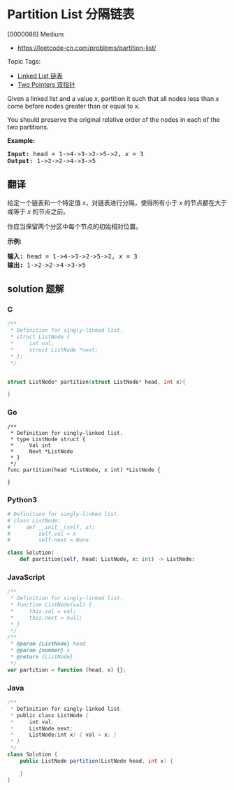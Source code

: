 # Partition List 分隔链表

[0000086] Medium

- https://leetcode-cn.com/problems/partition-list/

Topic Tags:

- [Linked List 链表](https://leetcode-cn.com/tag/linked-list/)
- [Two Pointers 双指针](https://leetcode-cn.com/tag/two-pointers/)

Given a linked list and a value _x_, partition it such that all nodes less than _x_ come before nodes greater than or equal to _x_.

You should preserve the original relative order of the nodes in each of the two partitions.

**Example:**

<pre><strong>Input:</strong> head = 1-&gt;4-&gt;3-&gt;2-&gt;5-&gt;2, <em>x</em> = 3
<strong>Output:</strong> 1-&gt;2-&gt;2-&gt;4-&gt;3-&gt;5
</pre>

## 翻译

给定一个链表和一个特定值 _x_，对链表进行分隔，使得所有小于 _x_ 的节点都在大于或等于 _x_ 的节点之前。

你应当保留两个分区中每个节点的初始相对位置。

**示例:**

<pre><strong>输入:</strong> head = 1-&gt;4-&gt;3-&gt;2-&gt;5-&gt;2, <em>x</em> = 3
<strong>输出:</strong> 1-&gt;2-&gt;2-&gt;4-&gt;3-&gt;5
</pre>

## solution 题解

### C

```c
/**
 * Definition for singly-linked list.
 * struct ListNode {
 *     int val;
 *     struct ListNode *next;
 * };
 */


struct ListNode* partition(struct ListNode* head, int x){

}


```

### Go

```golang
/**
 * Definition for singly-linked list.
 * type ListNode struct {
 *     Val int
 *     Next *ListNode
 * }
 */
func partition(head *ListNode, x int) *ListNode {

}
```

### Python3

```python
# Definition for singly-linked list.
# class ListNode:
#     def __init__(self, x):
#         self.val = x
#         self.next = None

class Solution:
    def partition(self, head: ListNode, x: int) -> ListNode:
```

### JavaScript

```javascript
/**
 * Definition for singly-linked list.
 * function ListNode(val) {
 *     this.val = val;
 *     this.next = null;
 * }
 */
/**
 * @param {ListNode} head
 * @param {number} x
 * @return {ListNode}
 */
var partition = function (head, x) {};
```

### Java

```java
/**
 * Definition for singly-linked list.
 * public class ListNode {
 *     int val;
 *     ListNode next;
 *     ListNode(int x) { val = x; }
 * }
 */
class Solution {
    public ListNode partition(ListNode head, int x) {

    }
}
```
